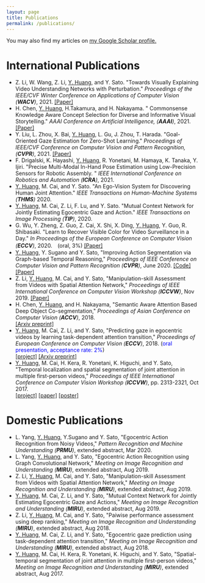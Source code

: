 ```yaml
---
layout: page
title: Publications
permalink: /publications/
---
```


You may also find my articles on <u><a href="https://scholar.google.com/citations?user=RU8gNcgAAAAJ&hl=en">
my Google Scholar profile</a>.</u>

International Publications
======
* Z. Li, W. Wang, Z. Li, <u>Y. Huang</u>, and Y. Sato. "Towards Visually Explaining Video Understanding Networks with Perturbation." <i>Proceedings of the IEEE/CVF Winter Conference on Applications of Computer Vision (**WACV**)</i>, 2021. [[Paper]](https://openaccess.thecvf.com/content/WACV2021/papers/Li_Towards_Visually_Explaining_Video_Understanding_Networks_With_Perturbation_WACV_2021_paper.pdf)
* H. Chen, <u>Y. Huang</u>, H.Takamura, and H. Nakayama. " Commonsense Knowledge Aware Concept Selection for Diverse and Informative Visual Storytelling." <i> AAAI Conference on Artificial Intelligence, (**AAAI**)</i>, 2021. [[Paper]](https://arxiv.org/pdf/2102.02963)
* Y. Liu, L. Zhou, X. Bai, <u>Y. Huang</u>, L. Gu, J. Zhou, T. Harada. "Goal-Oriented Gaze Estimation for Zero-Shot Learning." <i> Proceedings of IEEE/CVF Conference on Computer Vision and Pattern Recognition, (**CVPR**)</i>, 2021. [[Paper]](https://arxiv.org/pdf/2103.03433)
* F. Drigalski, K. Hayashi, <u>Y. Huang</u>, R. Yonetani, M. Hamaya, K. Tanaka, Y. Ijiri. "Precise Multi-Modal In-Hand Pose Estimation using Low-Precision Sensors for Robotic Assembly. " <i> IEEE International Conference on Robotics and Automation (**ICRA**)</i>, 2021.
* <u>Y. Huang</u>, M. Cai, and Y. Sato. "An Ego-Vision System for Discovering Human Joint Attention." <i>IEEE Transactions on Human-Machine Systems (**THMS**)</i>  2020.
* <u>Y. Huang</u>, M. Cai, Z. Li, F. Lu, and Y. Sato. "Mutual Context Network for Jointly Estimating Egocentric Gaze and Action." <i>IEEE Transactions on Image Processing (**TIP**)</i>, 2020.
* G. Wu, Y. Zheng, Z. Guo, Z. Cai, X. Shi, X. Ding, <u>Y. Huang</u>, Y. Guo, R. Shibasaki. "Learn to Recover Visible Color for Video Surveillance in a Day." <i>In Proceedings of the European Conference on Computer Vision (**ECCV**)</i>, 2020.　(oral, 3%) [[Paper]](https://www.ecva.net/papers/eccv_2020/papers_ECCV/papers/123460477.pdf)
* <u>Y. Huang</u>, Y. Sugano and Y. Sato, &quot;Improving Action Segmentation via Graph-based Temporal Reasoning,&quot; <i>Proceedings of IEEE Conference on Computer Vision and Pattern Recognition (**CVPR**)</i>, June 2020. [[Code]](https://drive.google.com/file/d/1Bc02QyoWzPNAd1djswCoYxxAHBjITrQ3/view?usp=sharing) [[Paper]](https://openaccess.thecvf.com/content_CVPR_2020/papers/Huang_Improving_Action_Segmentation_via_Graph-Based_Temporal_Reasoning_CVPR_2020_paper.pdf)
* Z. Li, <u>Y. Huang</u>, M. Cai, and Y. Sato, &quot;Manipulation-skill Assessment from Videos with Spatial Attention Network,&quot; <i>Proceedings of IEEE International Conference on Computer Vision Workshop (**ICCVW**)</i>, Nov 2019.
[[Paper]](http://openaccess.thecvf.com/content_ICCVW_2019/papers/EPIC/Li_Manipulation-Skill_Assessment_from_Videos_with_Spatial_Attention_Network_ICCVW_2019_paper.pdf)
* H. Chen, <u>Y. Huang</u>, and H. Nakayama, &quot;Semantic Aware Attention Based Deep Object Co-segmentation,&quot; <i>Proceedings of Asian Conference on Computer Vision (**ACCV**)</i>, 2018.  
[[Arxiv preprint]](https://arxiv.org/pdf/1810.06859.pdf)
* <u>Y. Huang</u>, M. Cai, Z. Li, and Y. Sato, &quot;Predicting gaze in egocentric videos by learning task-dependent attention transition,&quot; <i>Proceedings of European Conference on Computer Vision (**ECCV**)</i>, 2018. (<font color="blue">oral presentation, acceptance rate: 2%</font>)  
[[project]](https://cai-mj.github.io/project/egocentric_gaze_prediction)
[[Arxiv preprint]](https://cai-mj.github.io/files/HCLS_eccv_arxiv2018.pdf)
* <u>Y. Huang</u>, M. Cai, H. Kera, R. Yonetani, K. Higuchi, and Y. Sato, &quot;Temporal localization and spatial segmentation of joint attention in multiple first-person videos,&quot; <i>Proceedings of IEEE International Conference on Computer Vision Workshop (**ICCVW**)</i>, pp. 2313-2321, Oct 2017.  
[[project]](https://cai-mj.github.io/project/joint_attention_discovery)
[[paper]](https://cai-mj.github.io/files/HC_ICCVW2017.pdf)
[[poster]](https://cai-mj.github.io/files/HC_ICCVW2017_poster.pdf)

Domestic Publications
======
* L. Yang, <u>Y. Huang</u>, Y.Sugano and Y. Sato, &quot;Egocentric Action Recognition from Noisy Videos,&quot; <i>Pattern Recognition and Machine Understanding (**PRMU**)</i>, extended abstract, Mar 2020.
* L. Yang, <u>Y. Huang</u>, and Y. Sato, &quot;Egocentric Action Recognition using Graph Convolutional Network,&quot; <i>Meeting on Image Recognition and Understanding (**MIRU**)</i>, extended abstract, Aug 2019.
* Z. Li, <u>Y. Huang</u>, M. Cai, and Y. Sato, &quot;Manipulation-skill Assessment from Videos with Spatial Attention Network,&quot; <i>Meeting on Image Recognition and Understanding (**MIRU**)</i>, extended abstract, Aug 2019.
* <u>Y. Huang</u>, M. Cai, Z. Li, and Y. Sato, &quot;Mutual Context Network for Jointly Estimating Egocentric Gaze and Actions,&quot; <i>Meeting on Image Recognition and Understanding (**MIRU**)</i>, extended abstract, Aug 2019.
* Z. Li, <u>Y. Huang</u>, M. Cai, and Y. Sato, &quot;Paiwise performance assessment using deep ranking,&quot; <i>Meeting on Image Recognition and Understanding (**MIRU**)</i>, extended abstract, Aug 2018.
* <u>Y. Huang</u>, M. Cai, Z. Li, and Y. Sato, &quot;Egocentric gaze prediction using task-dependent attention transition,&quot; <i>Meeting on Image Recognition and Understanding (**MIRU**)</i>, extended abstract, Aug 2018.
* <u>Y. Huang</u>, M. Cai, H. Kera, R. Yonetani, K. Higuchi, and Y. Sato, &quot;Spatial-temporal segmentation of joint attention in multiple first-person videos,&quot; <i>Meeting on Image Recognition and Understanding (**MIRU**)</i>, extended abstract, Aug 2017.

